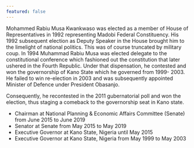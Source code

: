 ```yaml
---
featured: false
---
```

Mohammed Rabiu Musa Kwankwaso was elected as a member of House of Representatives in 1992 representing Madobi Federal Constituency. His 1992 subsequent election as Deputy Speaker in the House brought him to the limelight of national politics. This was of course truncated by military coup. In 1994 Muhammad Rabiu Musa was elected delegate to the constitutional conference which fashioned out the constitution that later ushered in the Fourth Republic. Under that dispensation, he contested and won the governorship of Kano State which he governed from 1999- 2003. He failed to win re-election in 2003 and was subsequently appointed Minister of Defence under President Obasanjo.

Consequently, he recontested in the 2011 gubernatorial poll and won the election, thus staging a comeback to the governorship seat in Kano state.

* Chairman at National Planning & Economic Affairs Committee (Senate) from June 2015 to June 2019
* Senator at Senate from May 2015 to May 2019
* Executive Governor at Kano State, Nigeria until May 2015
* Executive Governor at Kano State, Nigeria from May 1999 to May 2003

